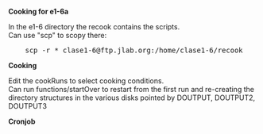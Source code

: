 <b>Cooking for e1-6a</b>

In the e1-6 directory the recook contains the scripts. <br/>
Can use "scp" to scopy there:<br/>

<pre>
	scp -r * clase1-6@ftp.jlab.org:/home/clase1-6/recook
</pre>



<b>Cooking</b>

Edit the cookRuns to select cooking conditions. <br/>
Can run functions/startOver to restart from the first run and re-creating
the directory structures in the various disks pointed by DOUTPUT, DOUTPUT2, DOUTPUT3
<br/>


<b>Cronjob</b>
